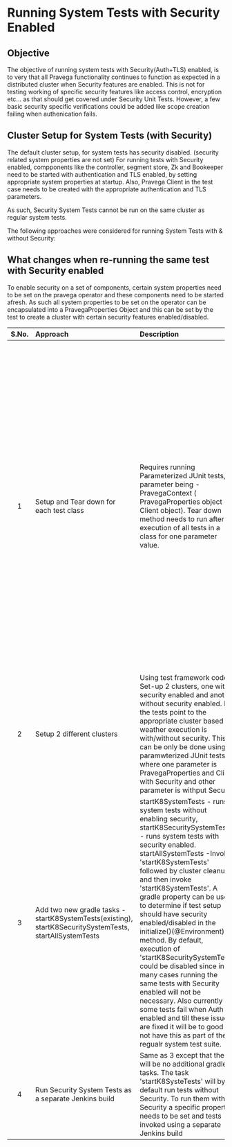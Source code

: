 # Running System Tests with Security Enabled

## Objective
The objective of running system tests with Security(Auth+TLS) enabled, is to very that all Pravega functionality continues to function as expected in a distributed cluster when Security features are enabled.
This is not for testing working of specific security features like access control, encryption etc... as that should get covered under Security Unit Tests. However, a few basic security specific verifications could be added like scope creation failing when authenication fails.

## Cluster Setup for System Tests (with Security)
The default cluster setup, for system tests has security disabled. (security related system properties are not set)
For running tests with Security enabled, compponents like the controller, segment store, Zk and Bookeeper need to be started with authentication and TLS enabled, by setting appropriate system properties at startup. 
Also, Pravega Client in the test case needs to be created with the appropriate authentication and TLS parameters.

As such, Security System Tests cannot be run on the same cluster as regular system tests.
 
The following approaches were considered for running System Tests with & without Security:

## What changes when re-running the same test with Security enabled
To enable security on a set of components, certain system properties need to be set on the pravega operator and these components need to be started afresh. As such all system properties to be set on the operator can be encapsulated into a PravegaProperties Object and this can be set by the test to create a cluster with certain security features enabled/disabled.

|S.No.|Approach|Description|Pros|Cons|Notes|
|:---:|:------|:----------|:---:|:---:|- |
|1|Setup and Tear down for each test class| Requires running Parameterized JUnit tests, parameter being - PravegaContext ( PravegaProperties object + Client object). Tear down method needs to run after execution of all tests in a class for one parameter value.|Every test sets up and cleans up its required environment. Minimizes chance of inconsistencies in test behaviour becuase of existing environment being re-used. | Drasctically increases test execution time. This is especially painful when current execution time is as high as ~3 hours. Currently JUnit does not support running a tear down method after execution of all tests for one parameter. As all tests run with/without Security there are really only 2 required cluster states. Here we are generating a new state per test class.| Discarded because of time delay|
|2| Setup 2 different clusters | Using test framework code, Set-up 2 clusters, one with security enabled and another without security enabled. In the tests point to the appropriate cluster based on weather execution is with/without security. This can be only be done using paramwterized JUnit tests where one parameter is PravegaProperties and Client with Security and other parameter is withput Security|No tear down needed.|Difficult to implment. Difficult to understand and maintain. Hardware should have capacity to spin up 2 clusters and run tests without any issues.|Discarded because of complexity and lack of JUnit Support|
|3|Add two new gradle tasks - startK8SystemTests(existing), startK8SecuritySystemTests, startAllSystemTests| startK8SystemTests - runs system tests without enabling security, startK8SecuritySystemTests - runs system tests with security enabled. startAllSystemTests -Invoke 'startK8SystemTests' followed by cluster cleanup and then invoke 'startK8SystemTests'. A gradle property can be used to determine if test setup should have security enabled/disabled in the initialize()(@Environment) method.  By default, execution of 'startK8SecuritySystemTests' could be disabled since in many cases running the same tests with Security enabled will not be necessary. Also currently some tests fail when Auth is enabled and till these issues are fixed it will be to good to not have this as part of the regualr system test suite.| 
|4|Run Security System Tests as a separate Jenkins build| Same as 3 except that there will be no additional gradle tasks. The task 'startK8SysteTests' will by default run tests without Security. To run them with Security a specific property needs to be set and tests invoked using a separate Jenkins build |



 
